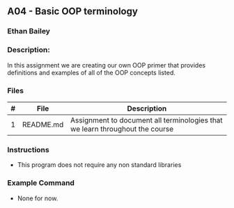 ## A04 - Basic OOP terminology
### Ethan Bailey
### Description:

In this assignment we are creating our own OOP primer that provides definitions and examples of all of the OOP concepts listed.

### Files

|   #   | File     | Description                      |
| :---: | -------- | -------------------------------- |
|   1   | README.md| Assignment to document all terminologies that we learn throughout the course |


### Instructions

- This program does not require any non standard libraries

### Example Command

- None for now.
